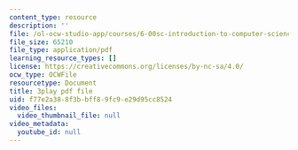 ```yaml
---
content_type: resource
description: ''
file: /ol-ocw-studio-app/courses/6-00sc-introduction-to-computer-science-and-programming-spring-2011/f77e2a388f3bbff89fc9e29d95cc8524_UiZlaJX3IRk.pdf
file_size: 65210
file_type: application/pdf
learning_resource_types: []
license: https://creativecommons.org/licenses/by-nc-sa/4.0/
ocw_type: OCWFile
resourcetype: Document
title: 3play pdf file
uid: f77e2a38-8f3b-bff8-9fc9-e29d95cc8524
video_files:
  video_thumbnail_file: null
video_metadata:
  youtube_id: null
---
```

